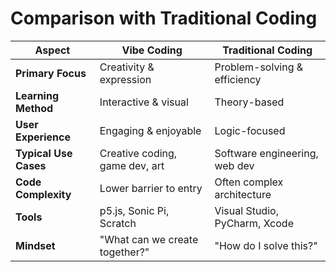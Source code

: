 # Comparison with Traditional Coding

| Aspect               | Vibe Coding                     | Traditional Coding            |
|----------------------|---------------------------------|-------------------------------|
| **Primary Focus**    | Creativity & expression         | Problem-solving & efficiency  |
| **Learning Method**  | Interactive & visual            | Theory-based                  |
| **User Experience**  | Engaging & enjoyable            | Logic-focused                 |
| **Typical Use Cases**| Creative coding, game dev, art  | Software engineering, web dev |
| **Code Complexity**  | Lower barrier to entry          | Often complex architecture    |
| **Tools**            | p5.js, Sonic Pi, Scratch        | Visual Studio, PyCharm, Xcode |
| **Mindset**          | "What can we create together?"  | "How do I solve this?"        |